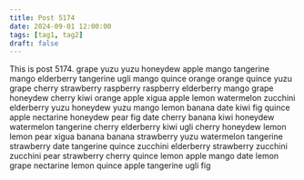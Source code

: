 ```yaml
---
title: Post 5174
date: 2024-09-01 12:00:00
tags: [tag1, tag2]
draft: false
---
```

This is post 5174.
grape
yuzu
yuzu
honeydew
apple
mango
tangerine
mango
elderberry
tangerine
ugli
mango
quince
orange
orange
quince
yuzu
grape
cherry
strawberry
raspberry
raspberry
elderberry
mango
grape
honeydew
cherry
kiwi
orange
apple
xigua
apple
lemon
watermelon
zucchini
elderberry
yuzu
honeydew
yuzu
mango
lemon
banana
date
kiwi
fig
quince
apple
nectarine
honeydew
pear
fig
date
cherry
banana
kiwi
honeydew
watermelon
tangerine
cherry
elderberry
kiwi
ugli
cherry
honeydew
lemon
lemon
pear
xigua
banana
banana
strawberry
yuzu
watermelon
tangerine
strawberry
date
tangerine
quince
zucchini
elderberry
strawberry
zucchini
zucchini
pear
strawberry
cherry
quince
lemon
apple
mango
date
lemon
grape
nectarine
lemon
quince
apple
tangerine
ugli
fig
